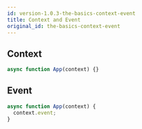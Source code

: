 ```yaml
---
id: version-1.0.3-the-basics-context-event
title: Context and Event
original_id: the-basics-context-event
---
```


## Context

```js
async function App(context) {}
```

## Event

```js
async function App(context) {
  context.event;
}
```
